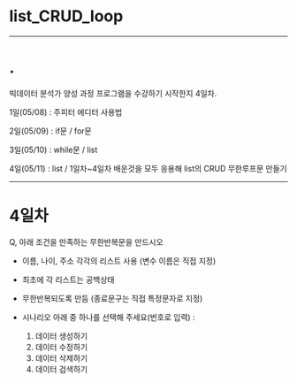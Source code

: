 # list_CRUD_loop

---

# .
빅데이터 분석가 양성 과정 프로그램을 수강하기 시작한지 4일차.

1일(05/08) : 주피터 에디터 사용법

2일(05/09) : if문 / for문

3일(05/10) : while문 / list

4일(05/11) : list / 1일차~4일차 배운것을 모두 응용해 list의 CRUD 무한루프문 만들기


---


# 4일차
Q, 아래 조건을 만족하는 무한반복문을 만드시오
* 이름, 나이, 주소 각각의 리스트 사용 (변수 이름은 직접 지정)
* 최초에 각 리스트는 공백상태
* 무한반복되도록 만듬 (종료문구는 직접 특정문자로 지정)

* 시나리오
    아래 중 하나를 선택해 주세요(번호로 입력) :
    1. 데이터 생성하기
    2. 데이터 수정하기
    3. 데이터 삭제하기
    4. 데이터 검색하기
